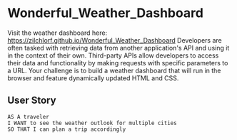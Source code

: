 # Wonderful_Weather_Dashboard
Visit the weather dashboard here: https://zilchlorf.github.io/Wonderful_Weather_Dashboard
Developers are often tasked with retrieving data from another application's API and using it in the context of their own. Third-party APIs allow developers to access their data and functionality by making requests with specific parameters to a URL. Your challenge is to build a weather dashboard that will run in the browser and feature dynamically updated HTML and CSS.
## User Story

```
AS A traveler
I WANT to see the weather outlook for multiple cities
SO THAT I can plan a trip accordingly
```
